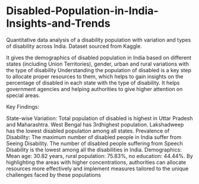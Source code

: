 # Disabled-Population-in-India-Insights-and-Trends
Quantitative data analysis of a disability population with variation and types of disability across India. Dataset sourced from Kaggle.

It gives the demographics of disabled population in India based on different states (including Union Territories), gender, urban and rural variations with the type of disability
Understanding the population of disabled is a key step to allocate proper resources to them, which helps to gain insights on the percentage of disabled in each state with the type of disability. It helps government agencies and helping authorities to give higher attention on special areas.

 Key Findings:
 
State-wise Variation: Total population of disabled is highest in Uttar Pradesh and Maharashtra. West Bengal has 3rdhighest population. Lakshadweep has the lowest disabled population among all states. 
Prevalence of Disability: The maximum number of disabled people in India suffer from Seeing Disability. The number of disabled people suffering from Speech Disability is the lowest among all the disabilities in India. 
Demographics: Mean age: 30.82 years, rural population: 75.83%, no education: 44.44%.
By highlighting the areas with higher concentrations, authorities can allocate resources more effectively and implement measures tailored to the unique challenges faced by these populations



